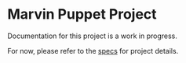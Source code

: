 # Marvin Puppet Project
Documentation for this project is a work in progress.

For now, please refer to the [specs](specs.yaml) for project details.
